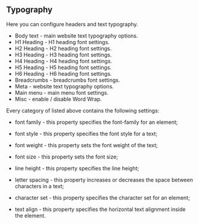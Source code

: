 ## Typography

Here you can configure headers and text typography.

* Body text - main website text typography options.
* H1 Heading - H1 heading font settings.
* H2 Heading - H2 heading font settings.
* H3 Heading - H3 heading font settings.
* H4 Heading - H4 heading font settings.
* H5 Heading - H5 heading font settings.
* H6 Heading - H6 heading font settings.
* Breadcrumbs - breadcrumbs font settings.
* Meta - website text typography options.
* Main menu - main menu font settings.
* Misc - enable / disable Word Wrap.

Every category of listed above contains the following settings:

* font family - this property specifies the font-family for an element;

* font style - this property specifies the font style for a text;

* font weight - this property sets the font weight of the text;

* font size - this property sets the font size;

* line height - this property specifies the line height;

* letter spacing - this property increases or decreases the space between characters in a text;

* character set - this property specifies the character set for an element;

* text align - this property specifies the horizontal text alignment inside the element.



